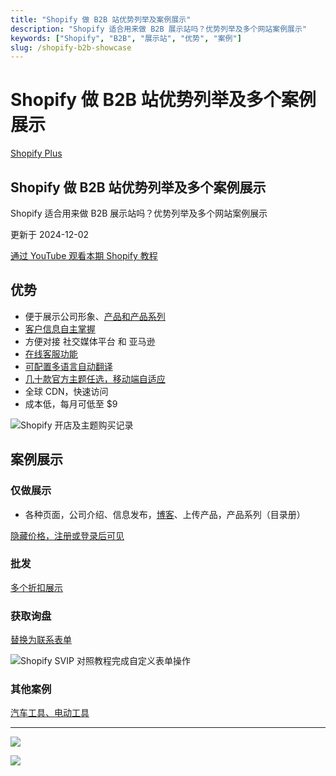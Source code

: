 ```yaml
---
title: "Shopify 做 B2B 站优势列举及案例展示"
description: "Shopify 适合用来做 B2B 展示站吗？优势列举及多个网站案例展示"
keywords: ["Shopify", "B2B", "展示站", "优势", "案例"]
slug: /shopify-b2b-showcase
---
```


# Shopify 做 B2B 站优势列举及多个案例展示

[Shopify Plus](https://shopify2006.com/tag/shopify-plus/)

## Shopify 做 B2B 站优势列举及多个案例展示

Shopify 适合用来做 B2B 展示站吗？优势列举及多个网站案例展示

更新于 2024-12-02

[通过 YouTube 观看本期 Shopify 教程](https://youtu.be/v4K3BxKF3Ns?feature=shared)

## 优势

-   便于展示公司形象、[产品和产品系列](https://www.bilibili.com/video/BV1eY411p7xT?p=12)
-   [客户信息自主掌握](https://www.bilibili.com/video/BV1eY411p7xT?p=14&t=199.5)
-   方便对接 社交媒体平台 和 亚马逊
-   [在线客服功能](https://framingham.co.nz/)
-   [可配置多语言自动翻译](https://www.bilibili.com/video/BV1VK411F7bm)
-   [几十款官方主题任选，移动端自适应](https://themes.shopify.com/themes?sort_by=popularity&price%5B%5D=paid&architecture%5B%5D=os2)
-   全球 CDN，快速访问
-   成本低，每月可低至 $9

![Shopify 开店及主题购买记录](https://shopify2006.com/content/images/2022/05/image-4.png)

## 案例展示

### 仅做展示

-   各种页面，公司介绍、信息发布，[博客](https://www.morgansports.com.au/the-morgan-sports-blog/)、上传产品，产品系列（目录册）

[隐藏价格，注册或登录后可见](https://www.morgansports.com.au/)

### 批发

[多个折扣展示](https://www.merchology.com/collections/mens-moisture-wicking-polos/products/z250-zusa-black-polo)

### 获取询盘

[替换为联系表单](https://marijuanapackaging.com/products/custom-printed-exit-bags)

![Shopify SVIP 对照教程完成自定义表单操作](https://shopify2006.com/content/images/2022/05/image-5.png)

### 其他案例

[汽车工具、电动工具](https://www.mactools.com/)

---

![](https://shopify2006.com/assets/built/shopify2006.ico?v=2ea66c62ff)

![](https://shopify2006.com/assets/built/shopify2006.ico?v=1283176712)